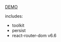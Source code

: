 [DEMO](https://ernestofernandezua.github.io/react__test-scelty/)

includes:
  - toolkit
  - persist
  - react-router-dom v6.6
  